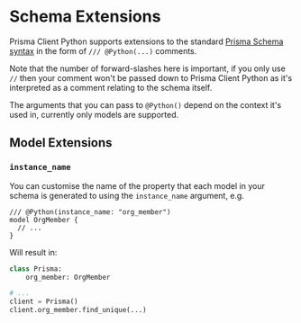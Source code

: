 # Schema Extensions

Prisma Client Python supports extensions to the standard [Prisma Schema syntax](https://www.prisma.io/docs/orm/prisma-schema/overview) in the form of `/// @Python(...)` comments.

Note that the number of forward-slashes here is important, if you only use `//` then your comment won't be passed down to Prisma Client Python as it's interpreted as a comment relating to the schema itself.

The arguments that you can pass to `@Python()` depend on the context it's used in, currently only models are supported.

## Model Extensions

### `instance_name`

You can customise the name of the property that each model in your schema is generated to using the `instance_name` argument, e.g.

```prisma
/// @Python(instance_name: "org_member")
model OrgMember {
  // ...
}
```

Will result in:

```py
class Prisma:
    org_member: OrgMember

# ...
client = Prisma()
client.org_member.find_unique(...)
```
